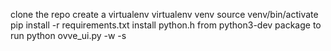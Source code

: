 clone the repo
create a virtualenv
virtualenv venv
source venv/bin/activate
pip install -r requirements.txt
install python.h from python3-dev package
to run python ovve_ui.py -w -s 

